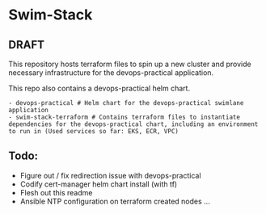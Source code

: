 # Swim-Stack

## DRAFT

This repository hosts terraform files to spin up a new cluster and provide necessary infrastructure for the devops-practical application. 

This repo also contains a devops-practical helm chart. 

```
- devops-practical # Helm chart for the devops-practical swimlane application
- swim-stack-terraform # Contains terraform files to instantiate dependencies for the devops-practical chart, including an environment to run in (Used services so far: EKS, ECR, VPC)
```

## Todo:

- Figure out / fix redirection issue with devops-practical
- Codify cert-manager helm chart install (with tf)
- Flesh out this readme
- Ansible NTP configuration on terraform created nodes
...